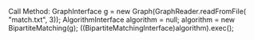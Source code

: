 Call Method:
		GraphInterface g = new Graph(GraphReader.readFromFile(
				"match.txt", 3));
		AlgorithmInterface algorithm = null;
		algorithm = new BipartiteMatching(g);
		((BipartiteMatchingInterface)algorithm).exec();